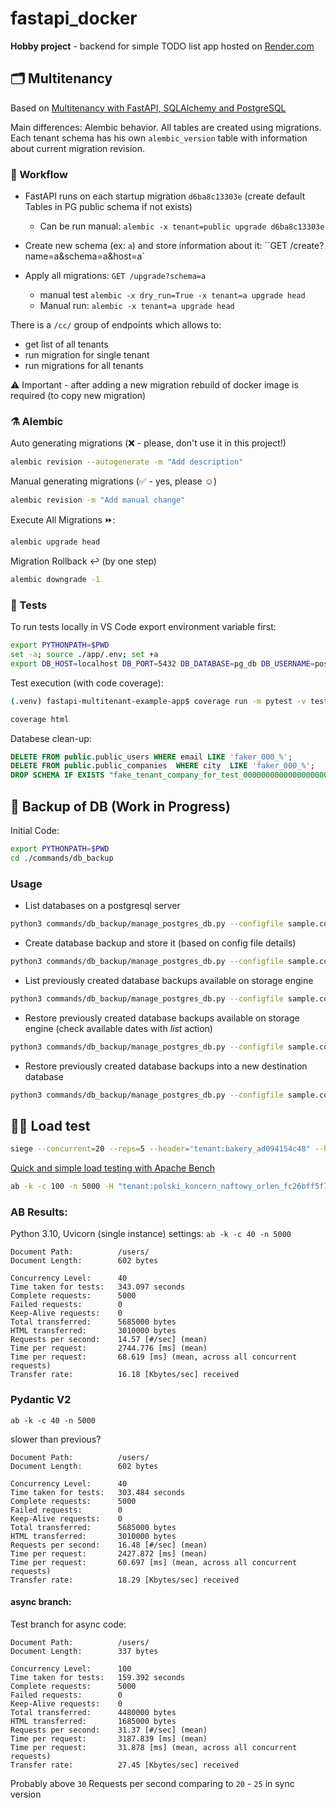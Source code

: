 # fastapi_docker
**Hobby project** - backend for simple TODO list app hosted on [Render.com](http://render.com)

## 🗂️ Multitenancy

Based on [Multitenancy with FastAPI, SQLAlchemy and PostgreSQL](https://mergeboard.com/blog/6-multitenancy-fastapi-sqlalchemy-postgresql/)

Main differences: Alembic behavior. All tables are created using migrations. Each tenant schema has his own `alembic_version` table with information about current migration revision.

### 🌊 Workflow
 - FastAPI runs on each startup migration `d6ba8c13303e` (create default Tables in PG public schema if not exists)
   - Can be run manual: `alembic -x tenant=public upgrade d6ba8c13303e`

 - Create new schema (ex: `a`) and store information about it:  ``GET /create?name=a&schema=a&host=a`
 - Apply all migrations: `GET /upgrade?schema=a`
   - manual test `alembic -x dry_run=True -x tenant=a upgrade head`
   - Manual run: `alembic -x tenant=a upgrade head`

There is a `/cc/` group of endpoints which allows to: 
  - get list of all tenants
  - run migration for single tenant
  - run migrations for all tenants 

⚠️ Important - after adding a new migration rebuild of docker image is required (to copy new migration)   
### ⚗️ Alembic

Auto generating migrations (❌ - please, don't use it in this project!)
```bash
alembic revision --autogenerate -m "Add description"
```

Manual generating migrations (✅ - yes, please ☺️)

```bash
alembic revision -m "Add manual change"
```

Execute All Migrations ⏩:

```bash
alembic upgrade head
```

Migration Rollback ↩️ (by one step) 
```bash
alembic downgrade -1
```
### 🧪 Tests

To run tests locally in VS Code export environment variable first:
```bash
export PYTHONPATH=$PWD
set -a; source ./app/.env; set +a
export DB_HOST=localhost DB_PORT=5432 DB_DATABASE=pg_db DB_USERNAME=postgres DB_PASSWORD=postgres
``` 

Test execution (with code coverage):

```bash
(.venv) fastapi-multitenant-example-app$ coverage run -m pytest -v tests && coverage report -m
```

```bash
coverage html
```

Databese clean-up:
```sql
DELETE FROM public.public_users WHERE email LIKE 'faker_000_%';
DELETE FROM public.public_companies  WHERE city  LIKE 'faker_000_%';
DROP SCHEMA IF EXISTS "fake_tenant_company_for_test_00000000000000000000000000000000" CASCADE;
```

## 💾 Backup of DB (Work in Progress)

Initial Code:
``` bash
export PYTHONPATH=$PWD
cd ./commands/db_backup

```

### Usage

- List databases on a postgresql server

```bash
python3 commands/db_backup/manage_postgres_db.py --configfile sample.config --action list_dbs --verbose true
```

- Create database backup and store it (based on config file details)

```bash
python3 commands/db_backup/manage_postgres_db.py --configfile sample.config --action backup --verbose true
```

- List previously created database backups available on storage engine

```bash
python3 commands/db_backup/manage_postgres_db.py --configfile sample.config --action list --verbose true
```
- Restore previously created database backups available on storage engine (check available dates with _list_ action)

```bash
python3 commands/db_backup/manage_postgres_db.py --configfile sample.config --action restore --date "YYYY-MM-dd" --verbose true
```

- Restore previously created database backups into a new destination database

```bash
python3 commands/db_backup/manage_postgres_db.py --configfile sample.config --action restore --date "YYYY-MM-dd" --dest-db new_DB_name
```


## 🏋️‍♂️ Load test

```bash
siege --concurrent=20 --reps=5 --header="tenant:bakery_ad094154c48" --header="Authorization:Bearer 123456" https://url.com/users/
```

[ Quick and simple load testing with Apache Bench ](https://diamantidis.github.io/2020/07/15/load-testing-with-apache-bench)
```bash
ab -k -c 100 -n 5000 -H "tenant:polski_koncern_naftowy_orlen_fc26bff5f7b540d9b8d6bc68382e97a0" -H "Authorization:Bearer 24cd13a1bbf07d0cab6dcfd93ca9a1e04a339c880db21eeeeae108d6b0555cf5460ff0fa4818a41b5f125ec00e924b61c6d64f2de18c95114962120f581e7960" -v 1 https://api.url.pl/users/
```



### AB Results:


Python 3.10, Uvicorn (single instance)
settings: `ab -k -c 40 -n 5000`

```
Document Path:          /users/
Document Length:        602 bytes

Concurrency Level:      40
Time taken for tests:   343.097 seconds
Complete requests:      5000
Failed requests:        0
Keep-Alive requests:    0
Total transferred:      5685000 bytes
HTML transferred:       3010000 bytes
Requests per second:    14.57 [#/sec] (mean)
Time per request:       2744.776 [ms] (mean)
Time per request:       68.619 [ms] (mean, across all concurrent requests)
Transfer rate:          16.18 [Kbytes/sec] received

```

### Pydantic V2
`ab -k -c 40 -n 5000`

slower than previous?

```
Document Path:          /users/
Document Length:        602 bytes

Concurrency Level:      40
Time taken for tests:   303.484 seconds
Complete requests:      5000
Failed requests:        0
Keep-Alive requests:    0
Total transferred:      5685000 bytes
HTML transferred:       3010000 bytes
Requests per second:    16.48 [#/sec] (mean)
Time per request:       2427.872 [ms] (mean)
Time per request:       60.697 [ms] (mean, across all concurrent requests)
Transfer rate:          18.29 [Kbytes/sec] received

```

#### async branch:

Test branch for async code:

```
Document Path:          /users/
Document Length:        337 bytes

Concurrency Level:      100
Time taken for tests:   159.392 seconds
Complete requests:      5000
Failed requests:        0
Keep-Alive requests:    0
Total transferred:      4480000 bytes
HTML transferred:       1685000 bytes
Requests per second:    31.37 [#/sec] (mean)
Time per request:       3187.839 [ms] (mean)
Time per request:       31.878 [ms] (mean, across all concurrent requests)
Transfer rate:          27.45 [Kbytes/sec] received
```

Probably above `30` Requests per second comparing to `20` - `25` in sync version 